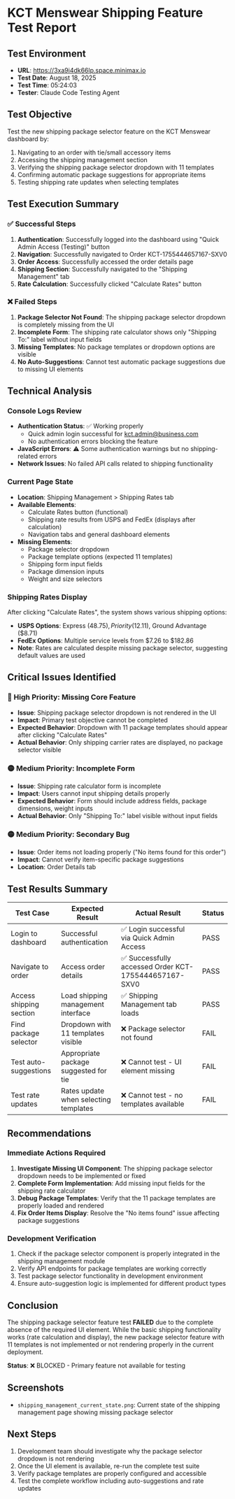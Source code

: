 # KCT Menswear Shipping Feature Test Report

## Test Environment
- **URL**: https://3xa9i4dk66lp.space.minimax.io
- **Test Date**: August 18, 2025
- **Test Time**: 05:24:03
- **Tester**: Claude Code Testing Agent

## Test Objective
Test the new shipping package selector feature on the KCT Menswear dashboard by:
1. Navigating to an order with tie/small accessory items
2. Accessing the shipping management section
3. Verifying the shipping package selector dropdown with 11 templates
4. Confirming automatic package suggestions for appropriate items
5. Testing shipping rate updates when selecting templates

## Test Execution Summary

### ✅ Successful Steps
1. **Authentication**: Successfully logged into the dashboard using "Quick Admin Access (Testing)" button
2. **Navigation**: Successfully navigated to Order KCT-1755444657167-SXV0 
3. **Order Access**: Successfully accessed the order details page
4. **Shipping Section**: Successfully navigated to the "Shipping Management" tab
5. **Rate Calculation**: Successfully clicked "Calculate Rates" button

### ❌ Failed Steps
1. **Package Selector Not Found**: The shipping package selector dropdown is completely missing from the UI
2. **Incomplete Form**: The shipping rate calculator shows only "Shipping To:" label without input fields
3. **Missing Templates**: No package templates or dropdown options are visible
4. **No Auto-Suggestions**: Cannot test automatic package suggestions due to missing UI elements

## Technical Analysis

### Console Logs Review
- **Authentication Status**: ✅ Working properly
  - Quick admin login successful for kct.admin@business.com
  - No authentication errors blocking the feature
- **JavaScript Errors**: ⚠️ Some authentication warnings but no shipping-related errors
- **Network Issues**: No failed API calls related to shipping functionality

### Current Page State
- **Location**: Shipping Management > Shipping Rates tab
- **Available Elements**: 
  - Calculate Rates button (functional)
  - Shipping rate results from USPS and FedEx (displays after calculation)
  - Navigation tabs and general dashboard elements
- **Missing Elements**:
  - Package selector dropdown
  - Package template options (expected 11 templates)
  - Shipping form input fields
  - Package dimension inputs
  - Weight and size selectors

### Shipping Rates Display
After clicking "Calculate Rates", the system shows various shipping options:
- **USPS Options**: Express ($48.75), Priority ($12.11), Ground Advantage ($8.71)
- **FedEx Options**: Multiple service levels from $7.26 to $182.86
- **Note**: Rates are calculated despite missing package selector, suggesting default values are used

## Critical Issues Identified

### 🔴 High Priority: Missing Core Feature
- **Issue**: Shipping package selector dropdown is not rendered in the UI
- **Impact**: Primary test objective cannot be completed
- **Expected Behavior**: Dropdown with 11 package templates should appear after clicking "Calculate Rates"
- **Actual Behavior**: Only shipping carrier rates are displayed, no package selector visible

### 🟡 Medium Priority: Incomplete Form
- **Issue**: Shipping rate calculator form is incomplete
- **Impact**: Users cannot input shipping details properly
- **Expected Behavior**: Form should include address fields, package dimensions, weight inputs
- **Actual Behavior**: Only "Shipping To:" label visible without input fields

### 🟡 Medium Priority: Secondary Bug
- **Issue**: Order items not loading properly ("No items found for this order")
- **Impact**: Cannot verify item-specific package suggestions
- **Location**: Order Details tab

## Test Results Summary

| Test Case | Expected Result | Actual Result | Status |
|-----------|----------------|---------------|---------|
| Login to dashboard | Successful authentication | ✅ Login successful via Quick Admin Access | PASS |
| Navigate to order | Access order details | ✅ Successfully accessed Order KCT-1755444657167-SXV0 | PASS |
| Access shipping section | Load shipping management interface | ✅ Shipping Management tab loads | PASS |
| Find package selector | Dropdown with 11 templates visible | ❌ Package selector not found | FAIL |
| Test auto-suggestions | Appropriate package suggested for tie | ❌ Cannot test - UI element missing | FAIL |
| Test rate updates | Rates update when selecting templates | ❌ Cannot test - no templates available | FAIL |

## Recommendations

### Immediate Actions Required
1. **Investigate Missing UI Component**: The shipping package selector dropdown needs to be implemented or fixed
2. **Complete Form Implementation**: Add missing input fields for the shipping rate calculator
3. **Debug Package Templates**: Verify that the 11 package templates are properly loaded and rendered
4. **Fix Order Items Display**: Resolve the "No items found" issue affecting package suggestions

### Development Verification
1. Check if the package selector component is properly integrated in the shipping management module
2. Verify API endpoints for package templates are working correctly
3. Test package selector functionality in development environment
4. Ensure auto-suggestion logic is implemented for different product types

## Conclusion
The shipping package selector feature test **FAILED** due to the complete absence of the required UI element. While the basic shipping functionality works (rate calculation and display), the new package selector feature with 11 templates is not implemented or not rendering properly in the current deployment.

**Status**: ❌ BLOCKED - Primary feature not available for testing

## Screenshots
- `shipping_management_current_state.png`: Current state of the shipping management page showing missing package selector

## Next Steps
1. Development team should investigate why the package selector dropdown is not rendering
2. Once the UI element is available, re-run the complete test suite
3. Verify package templates are properly configured and accessible
4. Test the complete workflow including auto-suggestions and rate updates
